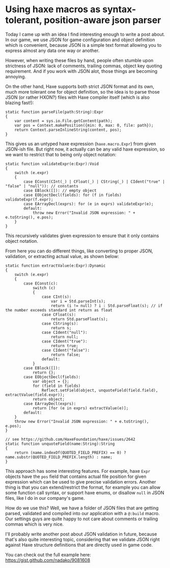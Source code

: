 [tags]: haxe,json
[disqus]: 77106860013

# Using haxe macros as syntax-tolerant, position-aware json parser

Today I came up with an idea I find interesting enough to write a post about. In our game, we use JSON for game configuration and object definition which is convenient, because JSON is a simple text format allowing you to express almost any data one way or another.

However, when writing these files by hand, people often stumble upon strictness of JSON: lack of comments, trailing commas, object key quoting requirement. And if you work with JSON alot, those things are becoming annoying.

On the other hand, Haxe supports both strict JSON format and its own, much more tolerant one for object definition, so the idea is to parse those JSON (or rather HXON?) files with Haxe compiler itself (which is also blazing fast!):

    static function parseFile(path:String):Expr
    {
        var content = sys.io.File.getContent(path);
        var pos = Context.makePosition({min: 0, max: 0, file: path});
        return Context.parseInlineString(content, pos);
    }

This gives us an untyped haxe expression (`haxe.macro.Expr`) from given JSON-ish file. But right now, it actually can be any valid haxe expression, so we want to restrict that to being only object notation:

    static function validateExpr(e:Expr):Void
    {
        switch (e.expr)
        {
            case EConst(CInt(_) | CFloat(_) | CString(_) | CIdent("true" | "false" | "null")): // constants
            case EBlock([]): // empty object
            case EObjectDecl(fields): for (f in fields) validateExpr(f.expr);
            case EArrayDecl(exprs): for (e in exprs) validateExpr(e);
            default:
                throw new Error("Invalid JSON expression: " + e.toString(), e.pos);
        }
    }

This recursively validates given expression to ensure that it only contains object notation.

From here you can do different things, like converting to proper JSON, validation, or extracting actual value, as shown below:

    static function extractValue(e:Expr):Dynamic
    {
        switch (e.expr)
        {
            case EConst(c):
                switch (c)
                {
                    case CInt(s):
                        var i = Std.parseInt(s);
                        return (i != null) ? i : Std.parseFloat(s); // if the number exceeds standard int return as float
                    case CFloat(s):
                        return Std.parseFloat(s);
                    case CString(s):
                        return s;
                    case CIdent("null"):
                        return null;
                    case CIdent("true"):
                        return true;
                    case CIdent("false"):
                        return false;
                    default:
                }
            case EBlock([]):
                return {};
            case EObjectDecl(fields):
                var object = {};
                for (field in fields)
                    Reflect.setField(object, unquoteField(field.field), extractValue(field.expr));
                return object;
            case EArrayDecl(exprs):
                return [for (e in exprs) extractValue(e)];
            default:
        }
        throw new Error("Invalid JSON expression: " + e.toString(), e.pos);
    }

    // see https://github.com/HaxeFoundation/haxe/issues/2642
    static function unquoteField(name:String):String
    {
        return (name.indexOf(QUOTED_FIELD_PREFIX) == 0) ? name.substr(QUOTED_FIELD_PREFIX.length) : name;
    }

This approach has some interesting features. For example, haxe `Expr` objects have the `pos` field that contains actual file position for given expression which can be used to give precise validation errors. Another thing is that you can extend/restrict the format, for example you can allow some function call syntax, or support haxe enums, or disallow `null` in JSON files, like I do in our company's game.

How do we use this? Well, we have a folder of JSON files that are getting parsed, validated and compiled into our application with a `@:build` macro. Our settings guys are quite happy to not care about comments or trailing commas which is very nice.

I'll probably write another post about JSON validation in future, because that's also quite interesting topic, considering that we validate JSON right against Haxe structure definitions that are directly used in game code.

You can check out the full example here: https://gist.github.com/nadako/9081608
